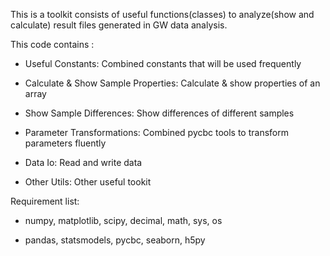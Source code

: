 This is a toolkit consists of useful functions(classes) to analyze(show and calculate) result files generated in GW data analysis.



This code contains  :

- Useful Constants: Combined constants that will be used frequently

- Calculate & Show Sample Properties: Calculate & show properties of an array
- Show Sample Differences: Show differences of different samples

- Parameter Transformations: Combined pycbc tools to transform parameters fluently

- Data Io: Read and write data

- Other Utils: Other useful tookit



Requirement list:

- numpy, matplotlib, scipy, decimal, math, sys, os

- pandas, statsmodels, pycbc, seaborn, h5py

